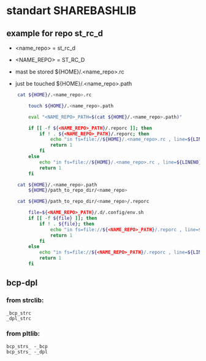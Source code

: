 # standart SHAREBASHLIB

## example for repo st_rc_d
- <name_repo> = st_rc_d
- <NAME_REPO> = ST_RC_D

- mast be stored ${HOME}/.<name_repo>.rc
- just be touched ${HOME}/.<name_repo>.path

```bash
    cat ${HOME}/.<name_repo>.rc

        touch ${HOME}/.<name_repo>.path

        eval "<NAME_REPO>_PATH=$(cat ${HOME}/.<name_repo>.path)"

        if [[ -f ${<NAME_REPO>_PATH}/.reporc ]]; then
            if ! . ${<NAME_REPO>_PATH}/.reporc; then
                echo "in fs=file://${HOME}/.<name_repo>.rc , line=${LINENO} : : EXEC_FAIL : '. file://${<NAME_REPO>_PATH}/.reporc' : return 1" >&2
                return 1
            fi
        else
            echo "in fs=file://${HOME}/.<name_repo>.rc , line=${LINENO} : : NOT_FILE : 'file://${<NAME_REPO>_PATH}/.reporc' : return 1" >&2
            return 1
        fi

    cat ${HOME}/.<name_repo>.path
        ${HOME}/path_to_repo_dir/<name_repo>

    cat ${HOME}/path_to_repo_dir/<name_repo>/.reporc

        file=${<NAME_REPO>_PATH}/.d/.config/env.sh
        if [[ -f ${file} ]]; then
            if ! . ${file}; then
                echo "in fs=file://${<NAME_REPO>_PATH}/.reporc , line=${LINENO} : : EXEC_FAIL : '. file://${file}' : ${hint} : return 1" >&2
                return 1
            fi
        else
            echo "in fs=file://${<NAME_REPO>_PATH}/.reporc , line=${LINENO}: : NOT_FILE : 'file://${file}' : ${hint} : return 1" >&2
            return 1
        fi

```

## bcp-dpl
### from strclib:
    _bcp_strc
    _dpl_strc
### from pltlib:
    bcp_strs_ -_bcp
    bcp_strs_ -_dpl

    
